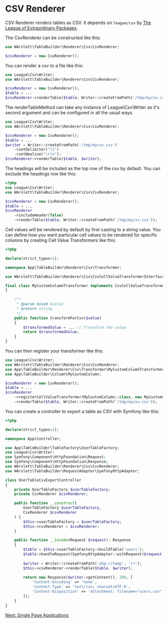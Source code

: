# CSV Renderer
CSV Renderer renders tables as CSV. It depends on `league/csv` by
[The League of Extraordinary Packages](https://csv.thephpleague.com/).

The CsvRenderer can be constructed like this:
```php
use WArslett\TableBuilder\Renderer\Csv\CsvRenderer;

$csvRenderer = new CsvRenderer();
```

You can render a csv to a file like this:
```php
use League\Csv\Writer;
use WArslett\TableBuilder\Renderer\Csv\CsvRenderer;

$csvRenderer = new CsvRenderer();
$table = ...
$csvRenderer->renderTable($table, Writer::createFromPath('/tmp/mycsv.csv'));
```

The renderTableMethod can take any instance of League\Csv\Writer as it's second argument and can be configured in all
the usual ways.
```php
use League\Csv\Writer;
use WArslett\TableBuilder\Renderer\Csv\CsvRenderer;

$csvRenderer = new CsvRenderer();
$table = ...
$writer = Writer::createFromPath('/tmp/mycsv.csv')
    ->setDelimiter("\t")
    ->setNewline("\r\n");
$csvRenderer->renderTable($table, $writer);
```

The headings will be included as the top row of the csv by default. You can exclude the headings row like this:
```php
<?php
use League\Csv\Writer;
use WArslett\TableBuilder\Renderer\Csv\CsvRenderer;

$csvRenderer = new CsvRenderer();
$table = ...
$csvRenderer
    ->includeHeader(false)
    ->renderTable($table, Writer::createFromPath('/tmp/mycsv.csv'));
```

Cell values will be rendered by default by first casting to a string value. You can define how you want particular cell
values to be rendered for specific columns by creating Cell Value Transformers like this:
```php
<?php

declare(strict_types=1);

namespace App\TableBuilder\Renderer\Csv\Transformer;

use WArslett\TableBuilder\Renderer\Csv\CsvCellValueTransformerInterface;

final class MyCustomColumnTransformer implements CsvCellValueTransformerInterface
{

    /**
     * @param mixed $value
     * @return string
     */
    public function transformForCsv($value)
    {
        $transformedValue = ... // Transform the value
        return $transformedValue;
    }
}
```

You can then register your transformer like this:
```php
use League\Csv\Writer;
use WArslett\TableBuilder\Renderer\Csv\CsvRenderer;
use App\TableBuilder\Renderer\Csv\Transformer\MyCustomColumnTransformer;
use App\TableBuilder\Column\MyCustomColumn;

$csvRenderer = new CsvRenderer();
$table = ...
$csvRenderer
    ->registerCellValueTransformer(MyCustomColumn::class, new MyCustomColumnTransformer())
    ->renderTable($table, Writer::createFromPath('/tmp/mycsv.csv'));
```

You can create a controller to export a table as CSV with Symfony like this:
```php
<?php

declare(strict_types=1);

namespace App\Controller;

use App\TableBuilder\TableFactory\UserTableFactory;
use League\Csv\Writer;
use Symfony\Component\HttpFoundation\Request;
use Symfony\Component\HttpFoundation\Response;
use WArslett\TableBuilder\Renderer\Csv\CsvRenderer;
use WArslett\TableBuilder\RequestAdapter\SymfonyHttpAdapter;

class UserTableCsvExportController
{
    private UserTableFactory $userTableFactory;
    private CsvRenderer $csvRenderer;

    public function __construct(
        UserTableFactory $userTableFactory,
        CsvRenderer $csvRenderer
    ) {
        $this->userTableFactory = $userTableFactory;
        $this->csvRenderer = $csvRenderer;
    }

    public function __invoke(Request $request): Response
    {
        $table = $this->userTableFactory->buildTable('users');
        $table->handleRequest(SymfonyHttpAdapter::withRequest($request));
        
        $writer = Writer::createFromPath('php://temp', 'r+');
        $this->csvRenderer->renderTable($table, $writer);
        
        return new Response($writer->getContent(), 200, [
            'Content-Encoding' => 'none',
            'Content-Type' => 'text/csv; charset=UTF-8',
            'Content-Disposition' => 'attachment; filename="users.csv"'
        ]);
    }
}
```

[Next: Single Page Applications](./single_page_applications.md)
